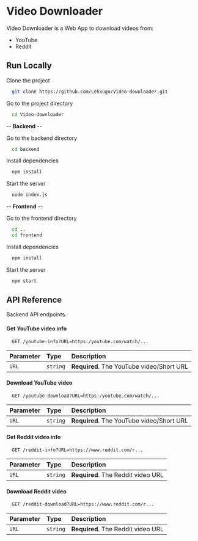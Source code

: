 
# Video Downloader

Video Downloader is a Web App to download videos from:
- YouTube
- Reddit

## Run Locally

Clone the project

```bash
  git clone https://github.com/Lehxugo/Video-downloader.git
```

Go to the project directory

```bash
  cd Video-downloader
```
-- **Backend** --

Go to the backend directory

```bash
  cd backend
```

Install dependencies

```bash
  npm install
```

Start the server

```bash
  node index.js
```

-- **Frontend** --

Go to the frontend directory

```bash
  cd ..
  cd frontend
```

Install dependencies

```bash
  npm install
```

Start the server

```bash
  npm start
```
## API Reference

Backend API endpoints.

#### Get YouTube video info

```http
  GET /youtube-info?URL=https:/youtube.com/watch/...
```

| Parameter | Type     | Description                |
| :-------- | :------- | :------------------------- |
| `URL`     | `string` | **Required**. The YouTube video/Short URL |

#### Download YouTube video

```http
  GET /youtube-download?URL=https:/youtube.com/watch/...
```

| Parameter | Type     | Description                |
| :-------- | :------- | :------------------------- |
| `URL`     | `string` | **Required**. The YouTube video/Short URL |

#### Get Reddit video info

```http
  GET /reddit-info?URL=https://www.reddit.com/r...
```

| Parameter | Type     | Description                |
| :-------- | :------- | :------------------------- |
| `URL`     | `string` | **Required**. The Reddit video URL |

#### Download Reddit video

```http
  GET /reddit-download?URL=https://www.reddit.com/r...
```

| Parameter | Type     | Description                |
| :-------- | :------- | :------------------------- |
| `URL`     | `string` | **Required**. The Reddit video URL |

